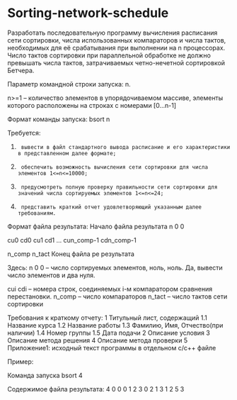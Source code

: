 # Sorting-network-schedule
Разработать последовательную программу вычисления расписания сети сортировки, числа  использованных компараторов и числа тактов, необходимых для её срабатывания при  выполнении на n процессорах. Число тактов сортировки при параллельной обработке не должно  превышать числа тактов, затрачиваемых четно-нечетной сортировкой Бетчера.

Параметр командной строки запуска: n.
 
n>=1 – количество элементов в упорядочиваемом массиве, элементы которого расположены на строках с номерами [0…n-1]
 
Формат команды запуска:
bsort n
 
Требуется:
1.      вывести в файл стандартного вывода расписание и его характеристики в представленном далее формате;
2.      обеспечить возможность вычисления сети сортировки для числа элементов 1<=n<=10000;
3.      предусмотреть полную проверку правильности сети сортировки для значений числа сортируемых элементов 1<=n<=24;
4.      представить краткий отчет удовлетворяющий указанным далее требованиям.
 
Формат файла результата:
Начало файла результата
n 0 0
 
cu0  cd0
cu1  cd1
…
cun_comp-1  cdn_comp-1
 
n_comp
n_tact
Конец файла ре результата
 
Здесь:
n 0 0      –   число сортируемых элементов, ноль, ноль. 
Да, вывести число элементов и два нуля.
 
cui  cdi   – номера строк, соединяемых i-м компаратором сравнения перестановки.
n_comp  – число компараторов
n_tact     – число тактов сети сортировки
 
 
Требования к краткому отчету:
1        Титульный лист, содержащий
1.1  Название курса
1.2  Название работы
1.3  Фамилию, Имя, Отчество(при наличии)
1.4  Номер группы
1.5  Дата подачи
2        Описание условия
3        Описание метода решения
4        Описание метода проверки
5        Приложение1: исходный текст программы в отдельном с/с++ файле
 
Пример:
 
Команда запуска
bsort 4
 
Содержимое файла результата:
4 0 0
  0   1
  2   3
  0   2
  1   3
  1   2
5
3
